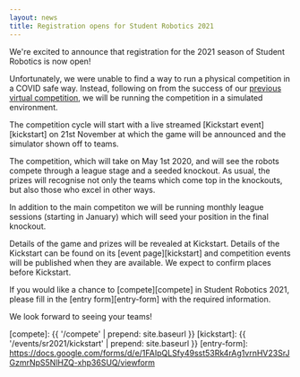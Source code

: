 ```yaml
---
layout: news
title: Registration opens for Student Robotics 2021
---
```


We're excited to announce that registration for the 2021 season of Student
Robotics is now open!

Unfortunately, we were unable to find a way to run a physical competition in a
COVID safe way. Instead, following on from the success of our
[previous virtual competition](https://studentrobotics.org/news/2020-07-25-post-competition/),
we will be running the competition in a simulated environment.

The competition cycle will start with a live streamed [Kickstart event][kickstart]
on 21st November at which the game will be announced and the simulator shown off to teams.

The competition, which will take on May 1st 2020, and will
see the robots compete through a league stage and a seeded knockout. As usual,
the prizes will recognise not only the teams which come top in the knockouts,
but also those who excel in other ways.

In addition to the main competiton we will be running monthly league sessions
(starting in January) which will seed your position in the final knockout.

Details of the game and prizes will be revealed at Kickstart. Details of the
Kickstart can be found on its [event page][kickstart] and competition events
will be published when they are available. We expect to confirm places before
Kickstart.

If you would like a chance to [compete][compete] in Student Robotics 2021,
please fill in the [entry form][entry-form] with the required information.

We look forward to seeing your teams!

[compete]: {{ '/compete' | prepend: site.baseurl }}
[kickstart]: {{ '/events/sr2021/kickstart' | prepend: site.baseurl }}
[entry-form]: https://docs.google.com/forms/d/e/1FAIpQLSfy49sst53Rk4rAg1vrnHV23SrJGzmrNpS5NlHZQ-xhp36SUQ/viewform
